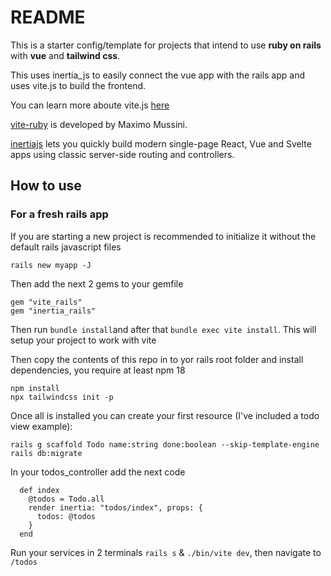 # README

This is a starter config/template for projects that intend to use **ruby on rails** with **vue** and **tailwind css**.

This uses inertia_js to easily connect the vue app with the rails app and uses vite.js to build the frontend.

You can learn more aboute vite.js [here](https://vitejs.dev/)

[vite-ruby](https://vite-ruby.netlify.app/) is developed by Maximo Mussini.

[inertiajs](https://inertiajs.com/) lets you quickly build modern single-page React, Vue and Svelte apps using classic server-side routing and controllers.

## How to use
### For a fresh rails app
If you are starting a new project is recommended to initialize it without the default rails javascript files

```
rails new myapp -J
```
Then add the next 2 gems to your gemfile
```
gem "vite_rails"
gem "inertia_rails"
````
Then run `bundle install`and after that `bundle exec vite install`. This will setup your project to work with vite

Then copy the contents of this repo in to yor rails root folder and install dependencies, you require at least npm 18

```
npm install
npx tailwindcss init -p
```
Once all is installed you can create your first resource (I've included a todo view example):

```
rails g scaffold Todo name:string done:boolean --skip-template-engine
rails db:migrate
```
In your todos_controller add the next code
```
  def index
    @todos = Todo.all
    render inertia: "todos/index", props: {
      todos: @todos
    }
  end
```
Run your services in 2 terminals `rails s` & `./bin/vite dev`, then navigate to `/todos`
